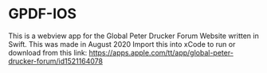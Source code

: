 # GPDF-IOS

This is a webview app for the Global Peter Drucker Forum Website written in Swift. 
This was made in August 2020
Import this into xCode to run or download from this link: https://apps.apple.com/tt/app/global-peter-drucker-forum/id1521164078
